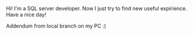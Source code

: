 Hi!
I'm a SQL server developer. Now I just try to find new useful expirience.
Have a nice day!

Addendum from local branch on my PC :)